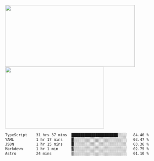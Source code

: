 <a href="https://github.com/anuraghazra/github-readme-stats">
  <img height=200 width=420 align="center" src="https://github-readme-stats.vercel.app/api?username=airRnot1106&hide_title=true&show_icons=true&rank_icon=github" />
</a>
<a href="https://github.com/anuraghazra/convoychat">
  <img height=200 width=320 align="center" src="https://github-readme-stats.vercel.app/api/top-langs/?username=airRnot1106&hide_title=true&layout=compact&hide=html,css" />
</a>

<!--START_SECTION:waka-->

```txt
TypeScript    31 hrs 37 mins  █████████████████████░░░░   84.40 %
YAML          1 hr 17 mins    █░░░░░░░░░░░░░░░░░░░░░░░░   03.47 %
JSON          1 hr 15 mins    █░░░░░░░░░░░░░░░░░░░░░░░░   03.36 %
Markdown      1 hr 1 min      ▓░░░░░░░░░░░░░░░░░░░░░░░░   02.75 %
Astro         24 mins         ▒░░░░░░░░░░░░░░░░░░░░░░░░   01.10 %
```

<!--END_SECTION:waka-->
